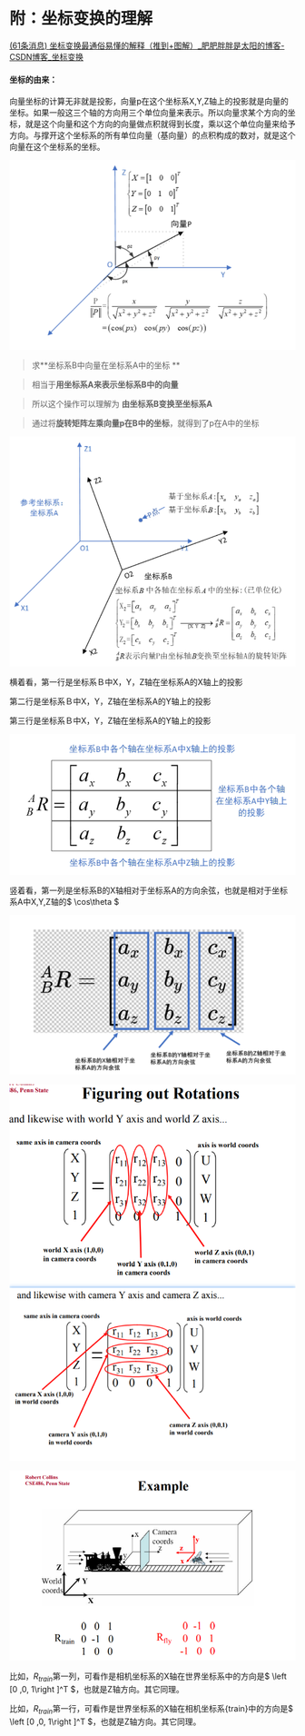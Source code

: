 # 附：坐标变换的理解

[(61条消息) 坐标变换最通俗易懂的解释（推到+图解）\_肥肥胖胖是太阳的博客-CSDN博客\_坐标变换](https://blog.csdn.net/weixin_45590473/article/details/122848202 "(61条消息) 坐标变换最通俗易懂的解释（推到+图解）_肥肥胖胖是太阳的博客-CSDN博客_坐标变换")

#### 坐标的由来：

向量坐标的计算无非就是投影，向量p在这个坐标系X,Y,Z轴上的投影就是向量的坐标。如果一般这三个轴的方向用三个单位向量来表示。所以向量求某个方向的坐标，就是这个向量和这个方向的向量做点积就得到长度，乘以这个单位向量来给予方向。与撑开这个坐标系的所有单位向量（基向量）的点积构成的数对，就是这个向量在这个坐标系的坐标。

![](image/image_Ftz4uXIoNG.png)

> 求\*\*坐标系B中向量在坐标系A中的坐标 \*\*

> 相当于**用坐标系A来表示坐标系B中的向量**

> 所以这个操作可以理解为 **由坐标系B变换至坐标系A**

> 通过将**旋转矩阵左乘向量p在B中的坐标**，就得到了p在A中的坐标

![](image/image_LZAAq7dQvZ.png)

横着看，第一行是坐标系Ｂ中X，Y，Z轴在坐标系A的X轴上的投影

第二行是坐标系Ｂ中X，Y，Z轴在坐标系A的Y轴上的投影

第三行是坐标系Ｂ中X，Y，Z轴在坐标系A的Y轴上的投影

![](image/image__9mAgauATF.png)

竖着看，第一列是坐标系B的X轴相对于坐标系A的方向余弦，也就是相对于坐标系A中X,Y,Z轴的$ \cos\theta
  $

![](image/image_AhzgicjUMt.png)

![](image/image_auLfHS_-Ve.png)

![](image/image_3xqFnnU3dw.png)

比如，$R_{train}$第一列，可看作是相机坐标系的X轴在世界坐标系中的方向是$ \left [0 ,0, 1\right ]^T  $，也就是Z轴方向。其它同理。

比如，$R_{train}$第一行，可看作是世界坐标系的X轴在相机坐标系{train}中的方向是$ \left [0 ,0, 1\right ]^T  $，也就是Z轴方向。其它同理。
